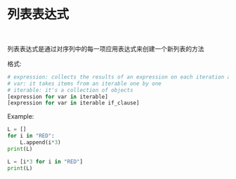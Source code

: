 # 列表表达式

<br/>

列表表达式是通过对序列中的每一项应用表达式来创建一个新列表的方法


格式:
```py
# expression: collects the results of an expression on each iteration and uses them to fill out a new list.
# var: it takes items from an iterable one by one
# iterable: it's a collection of objects
[expression for var in iterable]
[expression for var in iterable if_clause]
```

Example:
```py {1-4|6-7}
L = []
for i in "RED":
    L.append(i*3)
print(L)

L = [i*3 for i in "RED"]
print(L)
```
